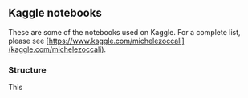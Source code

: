 ## Kaggle notebooks

These are some of the notebooks used on Kaggle. For a complete list, please see [https://www.kaggle.com/michelezoccali](kaggle.com/michelezoccali).

### Structure

This
